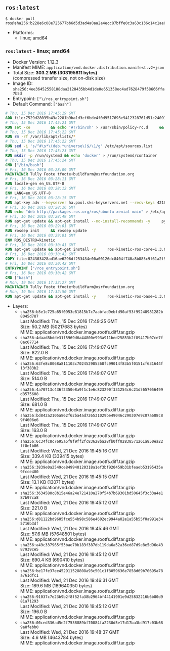 ## `ros:latest`

```console
$ docker pull ros@sha256:b228e6c08e725677bb6d5d3ad4a0aa2a4ecc87bffe0c3a63c136c14c1ae0cf99
```

-	Platforms:
	-	linux; amd64

### `ros:latest` - linux; amd64

-	Docker Version: 1.12.3
-	Manifest MIME: `application/vnd.docker.distribution.manifest.v2+json`
-	Total Size: **303.2 MB (303195811 bytes)**  
	(compressed transfer size, not on-disk size)
-	Image ID: `sha256:4ee36452558188daa2128435bb4d1de0e651358ec4ad7628479f58666ffa7b5d`
-	Entrypoint: `["\/ros_entrypoint.sh"]`
-	Default Command: `["bash"]`

```dockerfile
# Thu, 15 Dec 2016 17:45:19 GMT
ADD file:7529d28035b43a2281b9ba1d3cf6bde4f0d9517693e9412328761d51c24091b4 in / 
# Thu, 15 Dec 2016 17:45:21 GMT
RUN set -xe 		&& echo '#!/bin/sh' > /usr/sbin/policy-rc.d 	&& echo 'exit 101' >> /usr/sbin/policy-rc.d 	&& chmod +x /usr/sbin/policy-rc.d 		&& dpkg-divert --local --rename --add /sbin/initctl 	&& cp -a /usr/sbin/policy-rc.d /sbin/initctl 	&& sed -i 's/^exit.*/exit 0/' /sbin/initctl 		&& echo 'force-unsafe-io' > /etc/dpkg/dpkg.cfg.d/docker-apt-speedup 		&& echo 'DPkg::Post-Invoke { "rm -f /var/cache/apt/archives/*.deb /var/cache/apt/archives/partial/*.deb /var/cache/apt/*.bin || true"; };' > /etc/apt/apt.conf.d/docker-clean 	&& echo 'APT::Update::Post-Invoke { "rm -f /var/cache/apt/archives/*.deb /var/cache/apt/archives/partial/*.deb /var/cache/apt/*.bin || true"; };' >> /etc/apt/apt.conf.d/docker-clean 	&& echo 'Dir::Cache::pkgcache ""; Dir::Cache::srcpkgcache "";' >> /etc/apt/apt.conf.d/docker-clean 		&& echo 'Acquire::Languages "none";' > /etc/apt/apt.conf.d/docker-no-languages 		&& echo 'Acquire::GzipIndexes "true"; Acquire::CompressionTypes::Order:: "gz";' > /etc/apt/apt.conf.d/docker-gzip-indexes 		&& echo 'Apt::AutoRemove::SuggestsImportant "false";' > /etc/apt/apt.conf.d/docker-autoremove-suggests
# Thu, 15 Dec 2016 17:45:22 GMT
RUN rm -rf /var/lib/apt/lists/*
# Thu, 15 Dec 2016 17:45:22 GMT
RUN sed -i 's/^#\s*\(deb.*universe\)$/\1/g' /etc/apt/sources.list
# Thu, 15 Dec 2016 17:45:23 GMT
RUN mkdir -p /run/systemd && echo 'docker' > /run/systemd/container
# Thu, 15 Dec 2016 17:45:24 GMT
CMD ["/bin/bash"]
# Fri, 16 Dec 2016 03:28:09 GMT
MAINTAINER Tully Foote tfoote+buildfarm@osrfoundation.org
# Fri, 16 Dec 2016 03:28:11 GMT
RUN locale-gen en_US.UTF-8
# Fri, 16 Dec 2016 03:28:12 GMT
ENV LANG=en_US.UTF-8
# Fri, 16 Dec 2016 03:28:15 GMT
RUN apt-key adv --keyserver ha.pool.sks-keyservers.net --recv-keys 421C365BD9FF1F717815A3895523BAEEB01FA116
# Fri, 16 Dec 2016 03:28:16 GMT
RUN echo "deb http://packages.ros.org/ros/ubuntu xenial main" > /etc/apt/sources.list.d/ros-latest.list
# Fri, 16 Dec 2016 03:28:49 GMT
RUN apt-get update && apt-get install --no-install-recommends -y     python-rosdep     python-rosinstall     python-vcstools     && rm -rf /var/lib/apt/lists/*
# Fri, 16 Dec 2016 03:29:01 GMT
RUN rosdep init     && rosdep update
# Fri, 16 Dec 2016 03:29:01 GMT
ENV ROS_DISTRO=kinetic
# Fri, 16 Dec 2016 03:30:41 GMT
RUN apt-get update && apt-get install -y     ros-kinetic-ros-core=1.3.0-0*     && rm -rf /var/lib/apt/lists/*
# Fri, 16 Dec 2016 03:30:42 GMT
COPY file:824303428ad16ae6296df253434e00a00126dc8404f740a8b885c9f61a2f5fcb in / 
# Fri, 16 Dec 2016 03:30:42 GMT
ENTRYPOINT ["/ros_entrypoint.sh"]
# Fri, 16 Dec 2016 03:30:42 GMT
CMD ["bash"]
# Mon, 19 Dec 2016 17:32:27 GMT
MAINTAINER Tully Foote tfoote+buildfarm@osrfoundation.org
# Mon, 19 Dec 2016 17:32:50 GMT
RUN apt-get update && apt-get install -y     ros-kinetic-ros-base=1.3.0-0*     && rm -rf /var/lib/apt/lists/*
```

-	Layers:
	-	`sha256:b3e1c725a85f0953e81815b7c7aabfad9ebfd90af53f99248981282b8045d787`  
		Last Modified: Thu, 15 Dec 2016 17:49:25 GMT  
		Size: 50.2 MB (50217683 bytes)  
		MIME: application/vnd.docker.image.rootfs.diff.tar.gzip
	-	`sha256:4daad8bdde31f5969d6a44800e993a911bed25853b2f89417b07ce7f0ac67714`  
		Last Modified: Thu, 15 Dec 2016 17:49:07 GMT  
		Size: 822.0 B  
		MIME: application/vnd.docker.image.rootfs.diff.tar.gzip
	-	`sha256:63fe8c0068a811103c702452985368fc99014f83b5f0151cf631644f13f383b2`  
		Last Modified: Thu, 15 Dec 2016 17:49:07 GMT  
		Size: 514.0 B  
		MIME: application/vnd.docker.image.rootfs.diff.tar.gzip
	-	`sha256:4a70713c436f2350e8a9f1c1e6c823290f331254c6c21d5657056499d8575608`  
		Last Modified: Thu, 15 Dec 2016 17:49:07 GMT  
		Size: 681.0 B  
		MIME: application/vnd.docker.image.rootfs.diff.tar.gzip
	-	`sha256:bd842a2105a862f62ba4ad726531029be49046c290307e9c07a688c89f4606e6`  
		Last Modified: Thu, 15 Dec 2016 17:49:07 GMT  
		Size: 163.0 B  
		MIME: application/vnd.docker.image.rootfs.diff.tar.gzip
	-	`sha256:6c34fc8c7695a5f8f9ff2fc83628ba28fb0ff02838571261a850ea22ff8e1b06`  
		Last Modified: Wed, 21 Dec 2016 19:45:16 GMT  
		Size: 339.4 KB (339415 bytes)  
		MIME: application/vnd.docker.image.rootfs.diff.tar.gzip
	-	`sha256:3839e0a2549ce849940120318a1ef3bf920459b31bfeaeb53195435e9fcce400`  
		Last Modified: Wed, 21 Dec 2016 19:45:15 GMT  
		Size: 13.1 KB (13071 bytes)  
		MIME: application/vnd.docker.image.rootfs.diff.tar.gzip
	-	`sha256:3634580c8b15e46a24e721410a270f54b7b69301bd50645f3c33a4e187b97ca8`  
		Last Modified: Wed, 21 Dec 2016 19:45:12 GMT  
		Size: 221.0 B  
		MIME: application/vnd.docker.image.rootfs.diff.tar.gzip
	-	`sha256:d81122bd9605fce554b98c586e4602ec9944a02e1a55b55f0a991e345716b3df`  
		Last Modified: Wed, 21 Dec 2016 19:45:46 GMT  
		Size: 57.6 MB (57648501 bytes)  
		MIME: application/vnd.docker.image.rootfs.diff.tar.gzip
	-	`sha256:a49c337965f53bae70b183f387db119da6a52a36ed87d9e8e5d96e4387939ce5`  
		Last Modified: Wed, 21 Dec 2016 19:45:12 GMT  
		Size: 690.4 KB (690410 bytes)  
		MIME: application/vnd.docker.image.rootfs.diff.tar.gzip
	-	`sha256:be17fe37ee452911528808a93c501c1f8059636e7858d69b70695a78a761dfc1`  
		Last Modified: Wed, 21 Dec 2016 19:46:31 GMT  
		Size: 189.6 MB (189640350 bytes)  
		MIME: application/vnd.docker.image.rootfs.diff.tar.gzip
	-	`sha256:91037c7e23b9b2f8f52fa38b2964bf44141901e9d25832216b6b80d981a71293`  
		Last Modified: Wed, 21 Dec 2016 19:45:12 GMT  
		Size: 196.0 B  
		MIME: application/vnd.docker.image.rootfs.diff.tar.gzip
	-	`sha256:00ced336ad5e2f7538889bf70084fa2230d5e17d17ba3bd917c03b689a8febb0`  
		Last Modified: Wed, 21 Dec 2016 19:48:37 GMT  
		Size: 4.6 MB (4643784 bytes)  
		MIME: application/vnd.docker.image.rootfs.diff.tar.gzip
